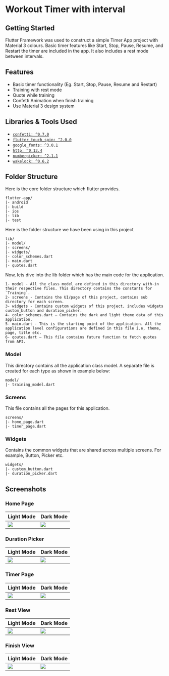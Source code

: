 # Workout Timer with interval

## Getting Started
Flutter Framework was used to construct a simple Timer App project with Material 3 colours.
Basic timer features like Start, Stop, Pause, Resume, and Restart the timer are included in the app. It also includes a rest mode between intervals.

## Features
- Basic timer functionality (Eg. Start, Stop, Pause, Resume and Restart)
- Training with rest mode
- Quote while training
- Confetti Animation when finish training
- Use Material 3 design system

## Libraries & Tools Used
- [`confetti: ^0.7.0`](https://pub.dev/packages/confetti)
- [`flutter_touch_spin: ^2.0.0`](https://pub.dev/packages/flutter_touch_spin)
- [`google_fonts: ^3.0.1`](https://pub.dev/packages/google_fonts)
- [`http: ^0.13.4`](https://pub.dev/packages/http)
- [`numberpicker: ^2.1.1`](https://pub.dev/packages/numberpicker)
- [`wakelock: ^0.6.2`](https://pub.dev/packages/wakelock)

## Folder Structure
Here is the core folder structure which flutter provides.

```
flutter-app/
|- android
|- build
|- ios
|- lib
|- test
```

Here is the folder structure we have been using in this project

```
lib/
|- model/
|- screens/
|- widgets/
|- color_schemes.dart
|- main.dart
|- quotes.dart
```

Now, lets dive into the lib folder which has the main code for the application.

```
1- model - All the class model are defined in this directory with-in their respective files. This directory contains the constants for `Training`.
2- screens - Contains the UI/page of this project, contains sub directory for each screen.
3- widgets - Contains custom widgets of this project, includes widgets custom_button and duration_picker.
4- color_schemes.dart — Contains the dark and light theme data of this application.
5- main.dart - This is the starting point of the application. All the application level configurations are defined in this file i.e, theme, page, title etc.
6- qoutes.dart — This file contains future function to fetch quotes from API.
```

### Model

This directory contains all the application class model. A separate file is created for each type as shown in example below:

```
model/
|- training_model.dart
```

### Screens

This file contains all the pages for this application.

```
screens/
|- home_page.dart
|- timer_page.dart
```

### Widgets

Contains the common widgets that are shared across multiple screens. For example, Button, Picker etc.

```
widgets/
|- custom_button.dart
|- duration_picker.dart
```

## Screenshots
### Home Page
| Light Mode | Dark Mode |
| ---------------- | ---------------- |
| ![](screenshots/home_page_light.png) | ![](screenshots/home_page_dark.png) |

### Duration Picker
| Light Mode | Dark Mode |
| ---------------- | ---------------- |
| ![](screenshots/time_picker_light.png) | ![](screenshots/time_picker_dark.png) |

### Timer Page
| Light Mode | Dark Mode |
| ---------------- | ---------------- |
| ![](screenshots/timer_page_light.png) | ![](screenshots/timer_page_dark.png) |

### Rest View
| Light Mode | Dark Mode |
| ---------------- | ---------------- |
| ![](screenshots/rest_page_light.png) | ![](screenshots/rest_page_dark.png) |

### Finish View
| Light Mode | Dark Mode |
| ---------------- | ---------------- |
| ![](screenshots/finish_view_light.png) | ![](screenshots/finish_view_dark.png) |
